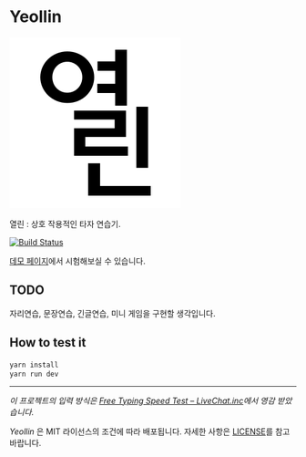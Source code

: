 # Yeollin

![](./logo.svg)

열린 : 상호 작용적인 타자 연습기.

[![Build Status](https://travis-ci.com/BetaF1sh/Yeollin.svg?token=oS2RTdBSfDSA46GmLJ19&branch=master)](https://travis-ci.com/BetaF1sh/Yeollin)

[데모 페이지](https://betaf1sh.github.io/Yeollin/)에서 시험해보실 수 있습니다.

## TODO

자리연습, 문장연습, 긴글연습, 미니 게임을 구현할 생각입니다.

## How to test it

```
yarn install
yarn run dev
```

---

_이 프로젝트의 입력 방식은 [Free Typing Speed Test – LiveChat.inc](https://www.livechatinc.com/typing-speed-test/)에서 영감 받았습니다._

_Yeollin_ 은 MIT 라이선스의 조건에 따라 배포됩니다. 자세한 사항은 [LICENSE](./LICENSE)를 참고 바랍니다.
